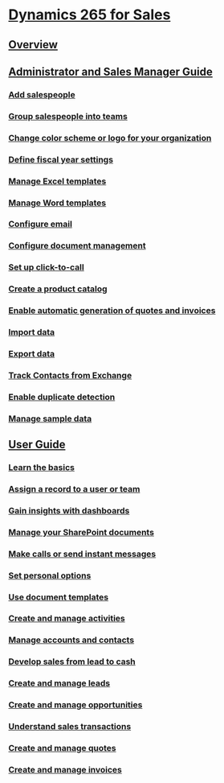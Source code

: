 # [Dynamics 265 for Sales](help-hub.md) 
## [Overview](overview-dynamics-365-for-sales.md)

## [Administrator and Sales Manager Guide](administrator-sales-manager-guide.md)
### [Add salespeople](add-edit-users.md)
### [Group salespeople into teams](add-edit-teams.md) 
### [Change color scheme or logo for your organization](change-color-scheme-logo.md)
### [Define fiscal year settings](define-fiscal-year-settings.md)
### [Manage Excel templates](create-manage-excel-templates.md)
### [Manage Word templates](create-manage-word-templates.md)
### [Configure email](integrate-exchange-configure-email.md) 
### [Configure document management](configure-document-management.md) 
### [Set up click-to-call](configure-click-to-call.md)
### [Create a product catalog](create-product-catalog.md)
### [Enable automatic generation of quotes and invoices](automatic-generation-quotes-invoices.md) 
### [Import data](import-data.md) 
### [Export data](export-data-template.md) 
### [Track Contacts from Exchange](import-track-exchange-data.md)
### [Enable duplicate detection](enable-duplicate-detection.md) 
### [Manage sample data](manage-sample-data.md)

## [User Guide](user-s-guide-dynamics-365-sales.md)
### [Learn the basics](learn-basics.md)
### [Assign a record to a user or team](assign-record-user-team.md)
### [Gain insights with dashboards](gain-insights-dashboards.md)
### [Manage your SharePoint documents](create-manage-documents.md)
### [Make calls or send instant messages](make-calls-send-instant-messages.md)
### [Set personal options](Set-personal-options.md)
### [Use document templates](use-document-templates-create-standardized-documents.md)
### [Create and manage activities](create-manage-activities.md)
### [Manage accounts and contacts](create-accounts-contacts-customers.md)
### [Develop sales from lead to cash](develop-sales-lead-to-cash.md)
### [Create and manage leads](create-manage-Leads.md)
### [Create and manage opportunities](create-manage-opportunities.md)
### [Understand sales transactions](understand-sales-transactions.md)
### [Create and manage quotes](create-manage-quotes.md)
### [Create and manage invoices](create-manage-invoices.md)

